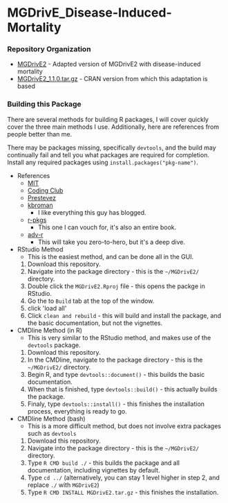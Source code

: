 # MGDrivE_Disease-Induced-Mortality

### Repository Organization

* [MGDrivE2](./MGDrivE2) - Adapted version of MGDrivE2 with disease-induced mortality
* [MGDrivE2_1.1.0.tar.gz](MGDrivE2_1.1.0.tar.gz) - CRAN version from which this adaptation is based

### Building this Package

There are several methods for building R packages, I will cover quickly cover 
the three main methods I use. Additionally, here are references from people better 
than me.  

There may be packages missing, specifically `devtools`, and the build may continually 
fail and tell you what packages are required for completion. Install any required 
packages using `install.packages("pkg-name")`.

* References
  * [MIT](https://web.mit.edu/insong/www/pdf/rpackage_instructions.pdf)
  * [Coding Club](https://ourcodingclub.github.io/tutorials/writing-r-package/)
  * [Prestevez](https://www.prestevez.com/post/r-package-tutorial/)
  * [kbroman](https://kbroman.org/pkg_primer/pages/build.html)
    * I like everything this guy has blogged.
  * [r-pkgs](https://r-pkgs.org/index.html)
    * This one I can vouch for, it's also an entire book. 
  * [adv-r](https://adv-r.hadley.nz/)
    * This will take you zero-to-hero, but it's a deep dive.
* RStudio Method
  * This is the easiest method, and can be done all in the GUI.
  1. Download this repository.
  2. Navigate into the package directory - this is the `~/MGDrivE2/` directory.
  3. Double click the `MGDrivE2.Rproj` file - this opens the packge in RStudio.
  4. Go the to `Build` tab at the top of the window.
  5. click 'load all'
  6. Click `clean and rebuild` - this will build and install the package, and the 
    basic documentation, but not the vignettes.
* CMDline Method (in R)
  * This is very similar to the RStudio method, and makes use of the `devtools` package.
  1. Download this repository.
  2. In the CMDline, navigate to the package directory  - this is the `~/MGDrivE2/` directory.
  3. Begin R, and type `devtools::document()` - this builds the basic documentation.
  4. When that is finished, type `devtools::build()` - this actually builds the package.
  5. Finaly, type `devtools::install()` - this finishes the installation process, 
    everything is ready to go.
* CMDline Method (bash)
  * This is a more difficult method, but does not involve extra packages such as `devtools`
  1. Download this repository.
  2. Navigate into the package directory - this is the `~/MGDrivE2/` directory.
  3. Type `R CMD build ./` - this builds the package and all documentation, including 
    vignettes by default.
  4. Type `cd ../` (alternatively, you can stay 1 level higher in step 2, and replace 
    `./` with `MGDrivE2`)
  5. Type `R CMD INSTALL MGDrivE2.tar.gz` - this finishes the installation.
